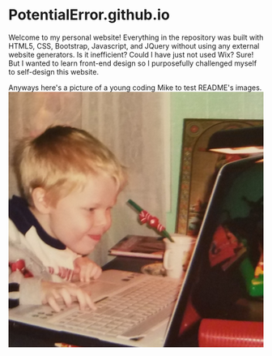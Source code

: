 # PotentialError.github.io
Welcome to my personal website! Everything in the repository was built with HTML5, CSS, Bootstrap, Javascript, and JQuery
without using any external website generators. Is it inefficient? Could I have just not used Wix? Sure! But I wanted to
learn front-end design so I purposefully challenged myself to self-design this website.

Anyways here's a picture of a young coding Mike to test README's images.
![Young Mike Falling In Love with Computers](Assets/michaelCoding.jpg)
